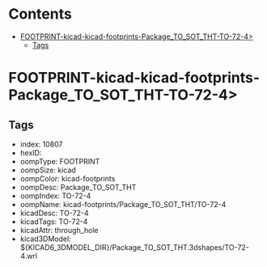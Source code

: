 



Contents
========

* [FOOTPRINT-kicad-kicad-footprints-Package_TO_SOT_THT-TO-72-4>](#footprint-kicad-kicad-footprints-package_to_sot_tht-to-72-4)
	* [Tags](#tags)

# FOOTPRINT-kicad-kicad-footprints-Package_TO_SOT_THT-TO-72-4>

## Tags

- index: 10807
- hexID: 
- oompType: FOOTPRINT
- oompSize: kicad
- oompColor: kicad-footprints
- oompDesc: Package_TO_SOT_THT
- oompIndex: TO-72-4
- oompName: kicad-footprints/Package_TO_SOT_THT/TO-72-4
- kicadDesc: TO-72-4
- kicadTags: TO-72-4
- kicadAttr: through_hole
- kicad3DModel: ${KICAD6_3DMODEL_DIR}/Package_TO_SOT_THT.3dshapes/TO-72-4.wrl
